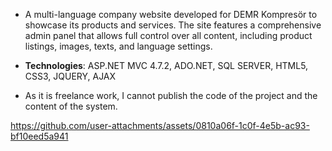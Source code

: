 - A multi-language company website developed for DEMR Kompresör to showcase its products and services. The site features a comprehensive admin panel that allows full control over all content, including product listings, images, texts, and language settings.

- **Technologies**: ASP.NET MVC 4.7.2, ADO.NET, SQL SERVER, HTML5, CSS3, JQUERY, AJAX

- As it is freelance work, I cannot publish the code of the project and the content of the system.



https://github.com/user-attachments/assets/0810a06f-1c0f-4e5b-ac93-bf10eed5a941